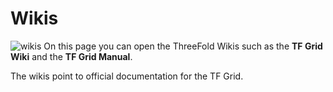 # Wikis

![wikis](sdk__wikis.png  )
On this page you can open the ThreeFold Wikis such as the __TF Grid Wiki__ and the __TF Grid Manual__.

The wikis point to official documentation for the TF Grid.